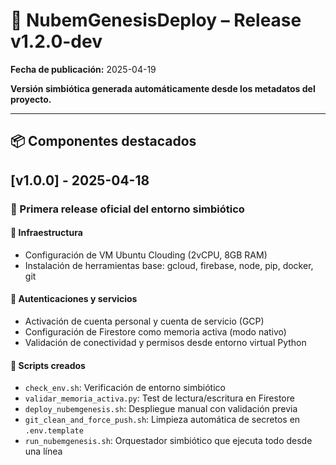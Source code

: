 # 🚀 NubemGenesisDeploy – Release v1.2.0-dev

**Fecha de publicación:** 2025-04-19

**Versión simbiótica generada automáticamente desde los metadatos del proyecto.**

---

## 📦 Componentes destacados

## [v1.0.0] - 2025-04-18

### 🔰 Primera release oficial del entorno simbiótico

#### 🧱 Infraestructura
- Configuración de VM Ubuntu Clouding (2vCPU, 8GB RAM)
- Instalación de herramientas base: gcloud, firebase, node, pip, docker, git

#### 🔐 Autenticaciones y servicios
- Activación de cuenta personal y cuenta de servicio (GCP)
- Configuración de Firestore como memoria activa (modo nativo)
- Validación de conectividad y permisos desde entorno virtual Python

#### 🧠 Scripts creados
- `check_env.sh`: Verificación de entorno simbiótico
- `validar_memoria_activa.py`: Test de lectura/escritura en Firestore
- `deploy_nubemgenesis.sh`: Despliegue manual con validación previa
- `git_clean_and_force_push.sh`: Limpieza automática de secretos en `.env.template`
- `run_nubemgenesis.sh`: Orquestador simbiótico que ejecuta todo desde una línea


